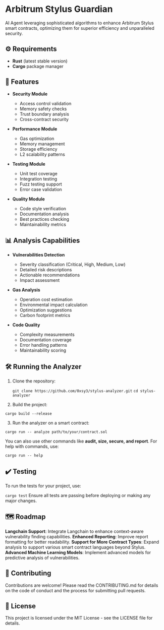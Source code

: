 # Arbitrum Stylus Guardian

AI Agent leveraging sophisticated algorithms to enhance Arbitrum Stylus smart contracts, optimizing them for superior efficiency and unparalleled security.

## ⚙️ Requirements

- **Rust** (latest stable version)
- **Cargo** package manager

## 🎯 Features

- **Security Module**
  - Access control validation
  - Memory safety checks
  - Trust boundary analysis
  - Cross-contract security

- **Performance Module**
  - Gas optimization
  - Memory management
  - Storage efficiency
  - L2 scalability patterns

- **Testing Module**
  - Unit test coverage
  - Integration testing
  - Fuzz testing support
  - Error case validation

- **Quality Module**
  - Code style verification
  - Documentation analysis
  - Best practices checking
  - Maintainability metrics

## 📊 Analysis Capabilities

- **Vulnerabilities Detection**
  - Severity classification (Critical, High, Medium, Low)
  - Detailed risk descriptions
  - Actionable recommendations
  - Impact assessment

- **Gas Analysis**
  - Operation cost estimation
  - Environmental impact calculation
  - Optimization suggestions
  - Carbon footprint metrics

- **Code Quality**
  - Complexity measurements
  - Documentation coverage
  - Error handling patterns
  - Maintainability scoring

## 🛠️ Running the Analyzer

1. Clone the repository:

   ```git clone https://github.com/0xsy3/stylus-analyzer.git```
   ```cd stylus-analyzer```

3. Build the project:

```cargo build --release```


3. Run the analyzer on a smart contract:

```cargo run -- analyze path/to/your/contract.sol```

You can also use other commands like **audit, size, secure, and report**. For help with commands, use:

```cargo run -- help```


## ✔️ Testing
To run the tests for your project, use:

```cargo test```
Ensure all tests are passing before deploying or making any major changes.

## 🗺️ Roadmap
**Langchain Support**: Integrate Langchain to enhance context-aware vulnerability finding capabilities.
**Enhanced Reporting**: Improve report formatting for better readability.
**Support for More Contract Types**: Expand analysis to support various smart contract languages beyond Stylus.
**Advanced Machine Learning Models**: Implement advanced models for predictive analysis of vulnerabilities.
## 📂 Contributing
Contributions are welcome! Please read the CONTRIBUTING.md for details on the code of conduct and the process for submitting pull requests.

## 📄 License
This project is licensed under the MIT License - see the LICENSE file for details.

